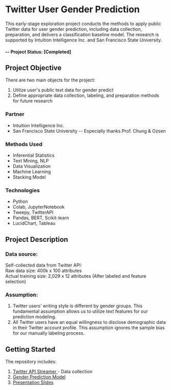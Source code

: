 # Twitter User Gender Prediction

This early-stage exploration project conducts the methods to apply public Twitter data for user gender prediction, 
including data collection, preparation, and delivers a classification baseline model. 
The research is supported by Intuition Intelligence Inc. and San Francisco State University.

#### -- Project Status: [Completed]

## Project Objective
There are two main objects for the project:
1) Utilize user's public text data for gender predict
2) Define appropriate data collection, labeling, and preparation methods for future research

### Partner
* Intuition Intelligence Inc.
* San Francisco State University -- Especially thanks Prof. Chung & Ozsen

### Methods Used
* Inferential Statistics
* Text Mining, NLP
* Data Visualization
* Machine Learning
* Stacking Model

### Technologies
* Python
* Colab, JupyterNotebook
* Tweepy, TwitterAPI
* Pandas, BERT, Scikit-learn
* LucidChart, Tableau

## Project Description
### Data source:
Self-collected data from Twitter API:  
Raw data size: 400k x 100 attributes  
Actual training size: 2,029 x 12 attributes (After labeled and feature selection)

### Assumption:
1) Twitter users’ writing style is different by gender groups. This fundamental assumption allows 
   us to utilize text features for our prediction modeling.  
2) All Twitter users have an equal willingness to disclose demographic data in their Twitter account profile. 
   This assumption ignores the sample bias for our manually labeling process.

## Getting Started
The repository includes: 
  1. [Twitter API Streamer ](Notebooks/Twitter_app_streamer.ipynb) - Data collection
  2. [Gender Prediction Model](Notebooks/gender.ipynb)
  3. [Presentation Slides](https://github.com/Liam-LT/Twitter_User_Gender_Age_Detection/blob/master/Slides/TwitterProject.pdf)

